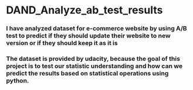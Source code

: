 # DAND_Analyze_ab_test_results


### I have analyzed dataset for e-commerce website by using A/B test to predict if they should update their website to new version or if they should keep it as it is

### The dataset is provided by udacity, because the goal of this project is to test our statistic understanding and how can we predict the results based on statistical operations using python.
